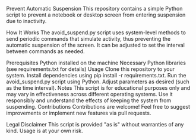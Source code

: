 Prevent Automatic Suspension
This repository contains a simple Python script to prevent a notebook or desktop screen from entering suspension due to inactivity.

How It Works
The avoid_suspend.py script uses system-level methods to send periodic commands that simulate activity, thus preventing the automatic suspension of the screen. It can be adjusted to set the interval between commands as needed.

Prerequisites
Python installed on the machine
Necessary Python libraries (see requirements.txt for details)
Usage
Clone this repository to your system.
Install dependencies using pip install -r requirements.txt.
Run the avoid_suspend.py script using Python.
Adjust parameters as desired (such as the time interval).
Notes
This script is for educational purposes only and may vary in effectiveness across different operating systems.
Use it responsibly and understand the effects of keeping the system from suspending.
Contributions
Contributions are welcome! Feel free to suggest improvements or implement new features via pull requests.

Legal Disclaimer
This script is provided "as is" without warranties of any kind. Usage is at your own risk.
